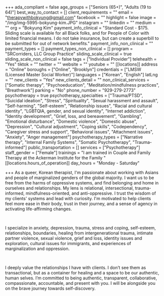 +++
ada_compliant = false
age_groups = ["Seniors (65+)", "Adults (19 to 64)"]
best_way_to_contact = []
client_requirements = ""
email = "therapywithbokyung@gmail.com"
facebook = ""
highlight = false
image = "/img/img-5995-bokyung-kim.JPG"
instagram = ""
linkedin = ""
medium = ""
org = "Bokyung Kim"
payment_info_clinical = "Standard Cost - $175. Sliding scale is available for all Black folks, and for People of Color with limited financial means. I do not take insurance, but can create a superbill to be submitted for out of network benefits."
payment_info_non_clinical = ""
payment_types = []
payment_types_non_clinical = []
program = "SRCorriders, LLC Group Practice"
sliding_scale_clinical = true
sliding_scale_non_clinical = false
tags = ["Individual Provider"]
telehealth = "Yes"
tiktok = ""
twitter = ""
website = ""
youtube = ""
[[locations]]
address = "Online"
boroughs = ["Online", "Brooklyn"]
credentials = ["LMSW (Licensed Master Social Worker)"]
languages = ["Korean", "English"]
latLng = ""
new_clients = "Yes"
new_clients_detail = ""
non_clinical_services = ["Somatic therapy", "Psychoeducation", "Meditation/mindfulness practices", "Breathwork"]
parking = "No"
phone_number = "929-279-2773"
psychotherapy = true
psychotherapy_specialties = ["Trauma/PTSD", "Suicidal ideation", "Stress", "Spirituality", "Sexual harassment and assault", "Self-harming", "Self-esteem", "Relationship issues", "Racial and cultural identity", "LGBTQIA, gender, and sexual identity", "Internet addiction", "Identity development", "Grief, loss, and bereavement", "Gambling", "Emotional disturbance", "Domestic violence", "Domestic abuse", "Depression", "Cultural adjustment", "Coping skills", "Codependency", "Caregiver stress and support", "Behavioral issues", "Attachment issues", "Anxiety", "Anger management"]
psychotherapy_types = ["Narrative therapy", "Internal Family Systems", "Somatic Psychotherapy", "Trauma-informed"]
public_transportation = []
services = ["Psychotherapy"]
staff_gender = ["Female"]
trainings = "I am trained in Couple and Family Therapy at the Ackerman Institute for the Family "
[[locations.hours_of_operation]]
day_hours = "Monday - Saturday"

+++
As a queer, Korean therapist, I'm passionate about working with Asians and people of marginalized genders of the global majority. I want us to be free from the harms of oppressive systems, and find belonging and home in ourselves and relationships. My lens is relational, intersectional, trauma-informed, mindfulness-oriented, and anti-oppressive. I trust the wisdom of my clients' systems and lead with curiosity. I'm motivated to help clients feel more ease in their body, trust in their journey, and a sense of agency in activating life-affirming changes. 

<br>

I specialize in anxiety, depression, trauma, stress and coping, self-esteem, relationships, boundaries, healing from intergenerational trauma, intimate partner violence, sexual violence, grief and loss, identity issues and exploration, cultural issues for immigrants, and experiences of marginalization and oppression. 

<br>

I deeply value the relationships I have with clients. I don’t see them as transactional, but as a container for healing and a space to be our authentic, human selves. I’m committed to being authentic, transparent, collaborative, compassionate, accountable, and present with you. I will be alongside you on the brave journey towards self-discovery.